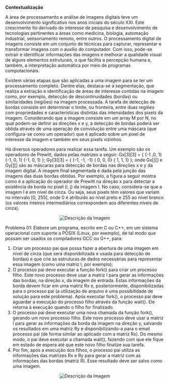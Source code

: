 **Contextualização**

  A área de processamento e análise de imagens digitais teve um desenvolvimento significativo
nos anos iniciais do século XXI. Este crescimento foi derivado do interesse de pesquisa e
desenvolvimento de tecnologias pertinentes a áreas como medicina, biologia, automação
industrial, sensoriamento remoto, entre outros.
O processamento digital de imagens consiste em um conjunto de técnicas para capturar,
representar e transformar imagens com o auxílio do computador. Com isso, pode-se extrair e
identificar informações das imagens e melhorar a qualidade visual de alguns elementos
estruturais, o que facilita a percepção humana e, também, a interpretação automática por meio
de programas computacionais.

  Existem várias etapas que são aplicadas a uma imagem para se ter um processamento
completo. Dentre elas, destaca-se a segmentação, que realiza a extração e identificação de
áreas de interesse contidas na imagem como, por exemplo, detecção de descontinuidades
(bordas) ou similaridades (regiões) na imagem processada.
A tarefa de detecção de bordas consiste em determinar o limite, ou fronteira, entre duas regiões
com propriedades e características distintas das intensidades dos pixels da imagem.
Considerando que a imagem consiste em um array M por N, no qual podem-se definir as
direções x e y, a detecção de bordas poderá ser obtida através de uma operação de
convolução entre uma máscara (que configura-se como um operador) que é aplicado sobre um
pixel de interesse da imagem e também em seus pixels vizinhos. 

  Há diversos operadores para
realizar essa tarefa. Um exemplo são os operadores de Prewitt, dados pelas matrizes a seguir:
Gx[3][3] = { {-1 ,0, 1}
{-1, 0, 1}
{-1, 0, 1} };
Gy[3][3] = { {-1, -1, -1}
{ 0, 0, 0}
{ 1, 1, 1} };
onde Gx[][] e Gy[][] são as máscaras para detecção de bordas nas direções x e y da
imagem digital. A imagem final segmentada é dada pela junção das imagens das duas bordas
obtidas.
Por exemplo, a figura a seguir mostra como é a aplicação do operador de Prewitt na direção x
para detectar a existência de borda no pixel (i, j) da imagem I. No caso, considera-se que a
imagem I é em nível de cinza. Ou seja, seus pixels têm valores que variam no intervalo [0, 255],
onde 0 é atribuído ao nível preto e 255 ao nível branco (os valores inteiros intermediários
correspondem aos diferentes níveis de cinza).

<div align="center">
  <img src="https://github.com/Minnael/TRATAMENTO-DE-IMAGENS/assets/31865359/0446f64b-79f8-4565-aa07-802ad5439aaf" alt="Descrição da Imagem">
</div>

Problema 01:
Elabore um programa, escrito em C ou C++, em um sistema operacional com suporte a POSIX
(Linux, por exemplo), de tal modo que possam ser usados os compiladores GCC ou G++, para:
1. Criar um processo pai que possa fazer a abertura de uma imagem em nível de cinza
(que será disponibilizada e usada para detecção de bordas) e que crie as estruturas de
dados necessárias para representar essa imagem (como uma matriz I, por exemplo);
2. O processo pai deve executar a função fork() para criar um processo filho. Este novo
processo deve usar a matriz I para gerar as informações das bordas, na direção x, da
imagem de entrada. Estas informações da borda devem ficar em uma matriz Rx e,
posteriormente, disponibilizadas para o processo pai (a utilização de arquivo é uma
possibilidade de solução para este problema). Após executar fork(), o processo pai deve
aguardar a execução do processo filho através da função wait(). Ele retorna à execução
quando o filho for finalizado.
3. O processo pai deve executar uma nova chamada da função fork(), gerando um novo
processo filho. Este novo processo deve usar a matriz I para gerar as informações da
borda da imagem na direção y, salvando os resultados em uma matriz Ry e
disponibilizando-a para o email processo pai (de forma similar ao aplicado com a matriz
Rx). Do mesmo modo, o pai deve executar a chamada wait(), fazendo com que ele fique
em estado de espera até que este novo filho finalize sua tarefa.
4. Por fim, após a execução dos filhos, o processo pai utiliza as informações das matrizes
Rx e Ry para gerar a matriz com as informações das bordas (matriz R). Esse resultado
deve ser salvo como uma imagem.

<div align="center">
  <img src="https://github.com/Minnael/TRATAMENTO-DE-IMAGENS/assets/31865359/def19e47-4485-497b-9775-bd18a8b92ca4" alt="Descrição da Imagem">
</div>



